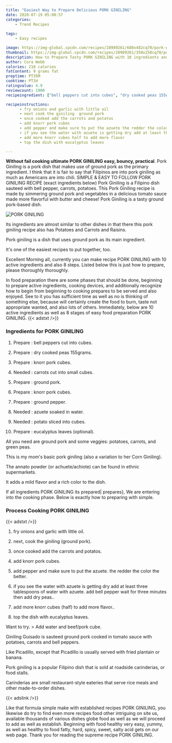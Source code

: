 ```yaml
---
title: "Easiest Way to Prepare Delicious PORK GINILING"
date: 2020-07-19 05:08:57
categories:
    - Trend Recipes
    
tags:
    - Easy recipes

image: https://img-global.cpcdn.com/recipes/28989261/680x482cq70/pork-giniling-recipe-main-photo.jpg
thumbnail: https://img-global.cpcdn.com/recipes/28989261/350x250cq70/pork-giniling-recipe-main-photo.jpg
description: How to Prepare Tasty PORK GINILING with 10 ingredients and 8 stages of easy cooking.
author: Cora Webb
calories: 218 calories
fatContent: 9 grams fat
preptime: PT35M
cooktime: PT1H
ratingvalue: 4.9
reviewcount: 1900
recipeingredient: ["bell peppers cut into cubes", "dry cooked peas 155grams", "knorr pork cubes", "carrots cut into small cubes", "ground pork", "knorr pork cubes", "ground pepper", "azuete soaked in water", "potato sliced into cubes", "eucalyptus leaves optional"]

recipeinstructions: 
      - fry onions and garlic with little oil 
      - next cook the giniling  ground pork 
      - once cooked add the carrots and potatos 
      - add knorr pork cubes 
      - add pepper and make sure to put the azuete the redder the color the better 
      - if you see the water with azuete is getting dry add at least three tablespoons of water with azuete add bell pepper wait for three minutes then add dry peas 
      - add more knorr cubes half to add more flavor 
      - top the dish with eucalyptus leaves

---
```




**Without fail cooking ultimate PORK GINILING easy, bouncy, practical**. Pork Giniling is a pork dish that makes use of ground pork as the primary ingredient. I think that it is fair to say that Filipinos are into pork giniling as much as Americans are into chili. SIMPLE &amp; EASY TO FOLLOW PORK GINILING RECIPE (exact ingredients below) Pork Giniling is a Filipino dish sauteed with bell pepper, carrots, potatoes. This Pork Giniling recipe is made by simmering ground pork and vegetables in a delicious tomato sauce made more flavorful with butter and cheese! Pork Giniling is a tasty ground pork-based dish.


![PORK GINILING](https://img-global.cpcdn.com/recipes/28989261/680x482cq70/pork-giniling-recipe-main-photo.jpg "PORK GINILING")



Its ingredients are almost similar to other dishes in that there this pork giniling recipe also has Potatoes and Carrots and Raisins.

Pork giniling is a dish that uses ground pork as its main ingredient.

It&#39;s one of the easiest recipes to put together, too.


Excellent Morning all, currently you can make recipe PORK GINILING with 10 active ingredients and also 8 steps. Listed below this is just how to prepare, please thoroughly thoroughly.

In food preparation there are some phases that should be done, beginning to prepare active ingredients, cooking devices, and additionally recognize how to begin from beginning to cooking prepares to be served and also enjoyed. See to it you has sufficient time as well as no is thinking of something else, because will certainly create the food to burn, taste not appropriate wanted, and also lots of others. Immediately, below are 10 active ingredients as well as 8 stages of easy food preparation PORK GINILING.
{{< adstxt />}}

### Ingredients for PORK GINILING


1. Prepare  : bell peppers cut into cubes.

1. Prepare  : dry cooked peas 155grams.

1. Prepare  : knorr pork cubes.

1. Needed  : carrots cut into small cubes.

1. Prepare  : ground pork.

1. Prepare  : knorr pork cubes.

1. Prepare  : ground pepper.

1. Needed  : azuete soaked in water.

1. Needed  : potato sliced into cubes.

1. Prepare  : eucalyptus leaves (optional).


All you need are ground pork and some veggies: potatoes, carrots, and green peas.

This is my mom&#39;s basic pork giniling (also a variation to her Corn Giniling).

The annato powder (or achuete/achiote) can be found in ethnic supermarkets.

It adds a mild flavor and a rich color to the dish.


If all ingredients PORK GINILING its prepared| prepares}, We are entering into the cooking phase. Below is exactly how to preparing with simple.

### Process Cooking PORK GINILING

{{< adstxt />}}


1. fry onions and garlic with little oil.



1. next, cook the giniling  (ground pork).



1. once cooked add the carrots and potatos.



1. add knorr pork cubes.



1. add pepper and make sure to put the azuete. the redder the color the better.



1. if you see the water with azuete is getting dry add at least three tablespoons of water with azuete. add bell pepper wait for three minutes then add dry peas..



1. add more knorr cubes (half) to add more flavor..



1. top the dish with eucalyptus leaves.




Want to try. &gt; Add water and beef/pork cube.

Giniling Guisado is sauteed ground pork cooked in tomato sauce with potatoes, carrots and bell peppers.

Like Picadillo, except that Picadillo is usually served with fried plantain or banana.

Pork giniling is a popular Filipino dish that is sold at roadside carinderias, or food stalls.

Carinderias are small restaurant-style eateries that serve rice meals and other made-to-order dishes.


{{< adslink />}}

Like that formula simple make with established recipes PORK GINILING, you likewise do try to find even more recipes food other intriguing on site us, available thousands of various dishes globe food as well as we will proceed to add as well as establish. Beginning with food healthy very easy, yummy, as well as healthy to food fatty, hard, spicy, sweet, salty acid gets on our web page. Thank you for reading the supreme recipe PORK GINILING.
